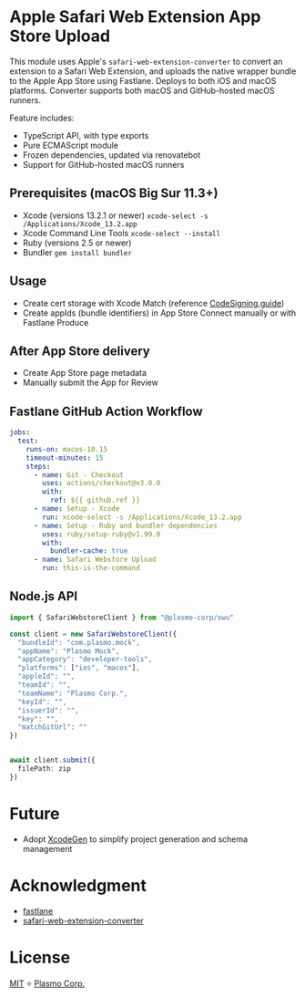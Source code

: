 # Apple Safari Web Extension App Store Upload

This module uses Apple's `safari-web-extension-converter` to convert an extension to a Safari Web Extension, and uploads the native wrapper bundle to the Apple App Store using Fastlane. Deploys to both iOS and macOS platforms. Converter supports both macOS and GitHub-hosted macOS runners.

Feature includes:
- TypeScript API, with type exports
- Pure ECMAScript module
- Frozen dependencies, updated via renovatebot
- Support for GitHub-hosted macOS runners

## Prerequisites (macOS Big Sur 11.3+)
- Xcode (versions 13.2.1 or newer) ```xcode-select -s /Applications/Xcode_13.2.app```
- Xcode Command Line Tools ```xcode-select --install```
- Ruby (versions 2.5 or newer)
- Bundler ```gem install bundler```

## Usage
- Create cert storage with Xcode Match (reference [CodeSigning.guide](https://codesigning.guide/))
- Create appIds (bundle identifiers) in App Store Connect manually or with Fastlane Produce

## After App Store delivery
- Create App Store page metadata
- Manually submit the App for Review

## Fastlane GitHub Action Workflow
```yaml
jobs:
  test:
    runs-on: macos-10.15
    timeout-minutes: 15
    steps:
      - name: Git - Checkout
        uses: actions/checkout@v3.0.0
        with:
          ref: ${{ github.ref }}
      - name: Setup - Xcode
        run: xcode-select -s /Applications/Xcode_13.2.app
      - name: Setup - Ruby and bundler dependencies
        uses: ruby/setup-ruby@v1.99.0
        with:
          bundler-cache: true
      - name: Safari Webstore Upload
        run: this-is-the-command
```

## Node.js API

```ts
import { SafariWebstoreClient } from "@plasmo-corp/swu"

const client = new SafariWebstoreClient({
  "bundleId": "com.plasmo.mock",
  "appName": "Plasmo Mock",
  "appCategory": "developer-tools",
  "platforms": ["ios", "macos"],
  "appleId": "",
  "teamId": "",
  "teamName": "Plasmo Corp.",
  "keyId": "",
  "issuerId": "",
  "key": "",
  "matchGitUrl": ""
})


await client.submit({
  filePath: zip
})
```

# Future

- Adopt [XcodeGen](https://github.com/yonaskolb/XcodeGen) to simplify project generation and schema management

# Acknowledgment
- [fastlane](https://docs.fastlane.tools/)
- [safari-web-extension-converter](https://developer.apple.com/documentation/safariservices/safari_web_extensions/converting_a_web_extension_for_safari)

# License

[MIT](./license) ⭐ [Plasmo Corp.](https://plasmo.com)
